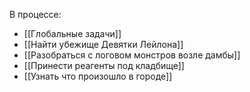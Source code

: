 В процессе:
- [[Глобальные задачи]]
- [[Найти убежище Девятки Лейлона]]
- [[Разобраться с логовом монстров возле дамбы]]
- [[Принести реагенты под кладбище]]
- [[Узнать что произошло в городе]]

